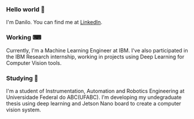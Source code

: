 ### Hello world 👋
I'm Danilo. You can find me at [LinkedIn](https://www.linkedin.com/in/dancps/).

### Working ⌨
Currently, I'm a Machine Learning Engineer at IBM. I've also participated in the IBM Research internship, working in projects using Deep Learning for Computer Vision tools.

### Studying 📖
I'm a student of Instrumentation, Automation and Robotics Engineering at Universidade Federal do ABC(UFABC). I'm developing my undegraduate thesis using deep learning and Jetson Nano board to create a computer vision system.



<!--
**dancps/dancps** is a ✨ _special_ ✨ repository because its `README.md` (this file) appears on your GitHub profile.

Here are some ideas to get you started:

- 🔭 I’m currently working on ...
- 🌱 I’m currently learning ...
- 👯 I’m looking to collaborate on ...
- 🤔 I’m looking for help with ...
- 💬 Ask me about ...
- 📫 How to reach me: ...
- 😄 Pronouns: ...
- ⚡ Fun fact: ...
📖📚
-->
